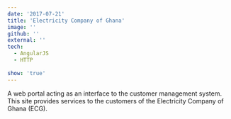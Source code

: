 ```yaml
---
date: '2017-07-21'
title: 'Electricity Company of Ghana'
image: ''
github: ''
external: ''
tech:
  - AngularJS
  - HTTP
 
show: 'true'
---
```


A web portal acting as an interface to the customer management system. This site provides services to the customers of the Electricity Company of Ghana (ECG).
